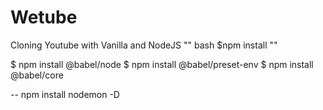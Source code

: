# Wetube
Cloning Youtube with Vanilla and NodeJS
"" bash
$npm install 
""

$ npm install @babel/node
$ npm install @babel/preset-env
$ npm install @babel/core

--
npm install nodemon -D